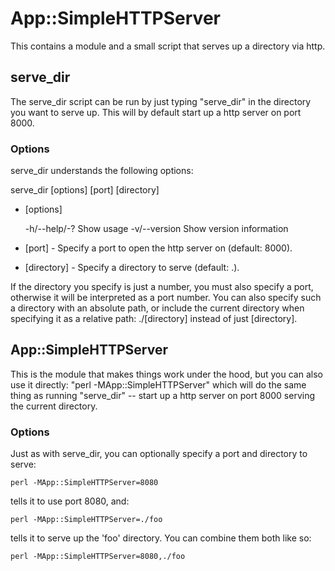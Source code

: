 # App::SimpleHTTPServer

This contains a module and a small script that serves up a directory via http.

## serve\_dir

The serve\_dir script can be run by just typing "serve\_dir" in the directory
you want to serve up. This will by default start up a http server on port 8000.

### Options

serve\_dir understands the following options:

serve\_dir [options] [port] [directory]

* [options]

    -h/--help/-?   Show usage
    -v/--version   Show version information

* [port] - Specify a port to open the http server on (default: 8000).

* [directory] - Specify a directory to serve (default: .).

If the directory you specify is just a number, you must also specify a port,
otherwise it will be interpreted as a port number. You can also specify such a
directory with an absolute path, or include the current directory when
specifying it as a relative path: ./[directory] instead of just [directory].

## App::SimpleHTTPServer

This is the module that makes things work under the hood, but you can also use
it directly: "perl -MApp::SimpleHTTPServer" which will do the same thing as
running "serve\_dir" -- start up a http server on port 8000 serving the current
directory.

### Options

Just as with serve\_dir, you can optionally specify a port and directory to
serve:

    perl -MApp::SimpleHTTPServer=8080

tells it to use port 8080, and:

    perl -MApp::SimpleHTTPServer=./foo

tells it to serve up the 'foo' directory. You can combine them both like so:

    perl -MApp::SimpleHTTPServer=8080,./foo

